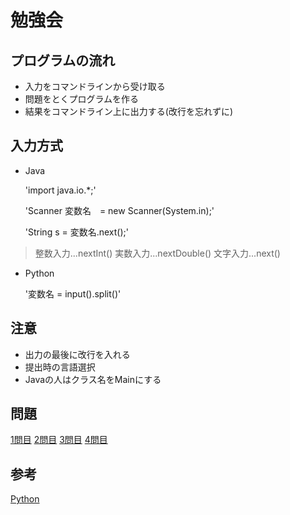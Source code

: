 # 勉強会

## プログラムの流れ
* 入力をコマンドラインから受け取る
* 問題をとくプログラムを作る
* 結果をコマンドライン上に出力する(改行を忘れずに)

## 入力方式

* Java

	'import java.io.*;'

	'Scanner 変数名　= new Scanner(System.in);'

	'String s = 変数名.next();'


> 整数入力...nextInt()
> 実数入力...nextDouble()
> 文字入力...next()

* Python

	'変数名 = input().split()'

## 注意
* 出力の最後に改行を入れる
* 提出時の言語選択
* Javaの人はクラス名をMainにする

## 問題

[1問目](http://judge.u-aizu.ac.jp/onlinejudge/description.jsp?id=ITP1_2_C&lang=jp)
[2問目](http://judge.u-aizu.ac.jp/onlinejudge/description.jsp?id=ALDS1_1_B&lang=jp)
[3問目](http://judge.u-aizu.ac.jp/onlinejudge/description.jsp?id=3001)
[4問目](http://judge.u-aizu.ac.jp/onlinejudge/description.jsp?id=DPL_1_A&lang=jp)


## 参考
[Python](https://qiita.com/lethe2211/items/b91cc9e2b355ad32f1e6)

